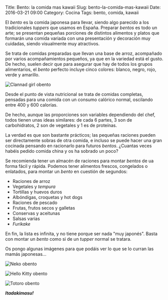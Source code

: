 Title: Bento: la comida mas kawaii
Slug: bento-la-comida-mas-kawaii
Date: 2016-03-21 09:00
Category: Cocina
Tags: bento, comida, kawaii



El *bento* es la comida japonesa para llevar, siendo algo parecido a los tradicionales *tuppers* que usamos en España. Preparar *bentos* es todo un arte; se presentan pequeñas porciones de distintos alimentos y platos que formarán una comida variada con una presentación y decoración muy cuidadas, siendo visualmente muy atractivos.

Se trata de comidas preparadas que llevan una base de arroz, acompañado por varios acompañamientos pequeños, ya que en la variedad está el gusto. De hecho, suelen decir que para asegurar que hay de todos los grupos alimentarios, el *bento* perfecto incluye cinco colores: blanco, negro, rojo, verde y amarillo.

![Clannad girl obento]({static}/images/clannad-girl-obento.jpg)

Desde el punto de vista nutricional se trata de comidas completas, pensadas para una comida con un consumo calórico normal, oscilando entre 400 y 600 calorías.

De hecho, aunque las proporciones son variables dependiendo del chef, todos tienen unas ideas similares: de cada 6 partes, 3 son de carbohidratos, 2 son de vegetales y 1 es de proteínas.

La verdad es que son bastante prácticos; las pequeñas raciones pueden ser directamente sobras de otra comida, e incluso se puede hacer una gran cocinada pensando en racionarlo para futuros *bentos*. ¿Cuantas veces habéis pedido comida china y os ha sobrado un poco?

Se recomienda tener un almacén de raciones para montar *bentos* de ua forma fácil y rápida. Podemos tener alimentos frescos, congelados o enlatados, para montar un *bento* en cuestión de segundos:

* Raciones de arroz
* Vegetales y *tempura*
* Tortillas y huevos duros
* Albóndigas, croquetas y hot dogs
* Raciones de pescado
* Frutas, frutos secos y galletas
* Conservas y aceitunas
* Salsas varias
* *Furikake*

En fin, la lista es infinita, y no tiene porque ser nada "muy japonés". Basta con montar un *bento* como si de un *tupper* normal se tratara.

Os pongo algunas imágenes para que podáis ver lo que se lo curran las mamás japonesas...

![Neko obento]({static}/images/neko-obento.jpg)

![Hello Kitty obento]({static}/images/hello-kitty-obento.jpg)

![Totoro obento]({static}/images/totoro-obento.jpg)

***Itadakimasu!***
